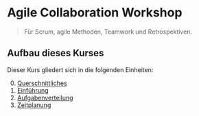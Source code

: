 # Agile Collaboration Workshop

> Für Scrum, agile Methoden, Teamwork und Retrospektiven.

## Aufbau dieses Kurses

Dieser Kurs gliedert sich in die folgenden Einheiten:

0. [Querschnittliches](0%20-%20Querschnittliches/0.0%20-%20Aufbau%20dieses%20Repositories.md)
1. [Einführung](1%20-%20Einführung/1.0%20-%20Aufbau%20der%20Einheit.md)
2. [Aufgabenverteilung](2%20-%20Aufgabenverteilung/2.0%20-%20Aufbau%20dieser%20Einheit.md)
3. [Zeitplanung](3%20-%20Zeitplanung/3.0%20-%20Aufbau%20dieser%20Einheit.md)
